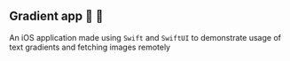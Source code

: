## Gradient app :tada: :rocket:
An iOS application made using `Swift` and `SwiftUI` to demonstrate usage of text gradients and fetching images remotely
